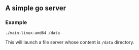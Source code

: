 ## A simple go server

### Example

`./main-linux-amd64 /data`

This will launch a file server whose content is `/data` directory.